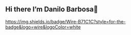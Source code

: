 ## Hi there I’m Danilo Barbosa👋


https://img.shields.io/badge/Wire-B71C1C?style=for-the-badge&logo=wire&logoColor=white
<!--
**DaniloCB06/DaniloCB06** is a ✨ _special_ ✨ repository because its `README.md` (this file) appears on your GitHub profile.

Here are some ideas to get you started:

- 🔭 I’m currently working on ...
- 🌱 I’m currently learning ...
- 👯 I’m looking to collaborate on ...
- 🤔 I’m looking for help with ...
- 💬 Ask me about ...
- 📫 How to reach me: ...
- 😄 Pronouns: ...
- ⚡ Fun fact: ...
-->
